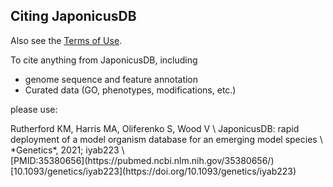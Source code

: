 ## Citing JaponicusDB

Also see the [Terms of Use](about/terms-of-use).

To cite anything from JaponicusDB, including

- genome sequence and feature annotation
- Curated data (GO, phenotypes, modifications, etc.)

please use:

<div data-badge-type="donut" class='altmetric-embed' data-doi="10.1093/genetics/iyab223"></div>
<div class="pub-citation">
Rutherford KM, Harris MA, Oliferenko S, Wood V \
JaponicusDB: rapid deployment of a model organism database for an emerging model species \
*Genetics*, 2021; iyab223 \
</div>
[PMID:35380656](https://pubmed.ncbi.nlm.nih.gov/35380656/) [10.1093/genetics/iyab223](https://doi.org/10.1093/genetics/iyab223)

<div class="clear-float"></div>
